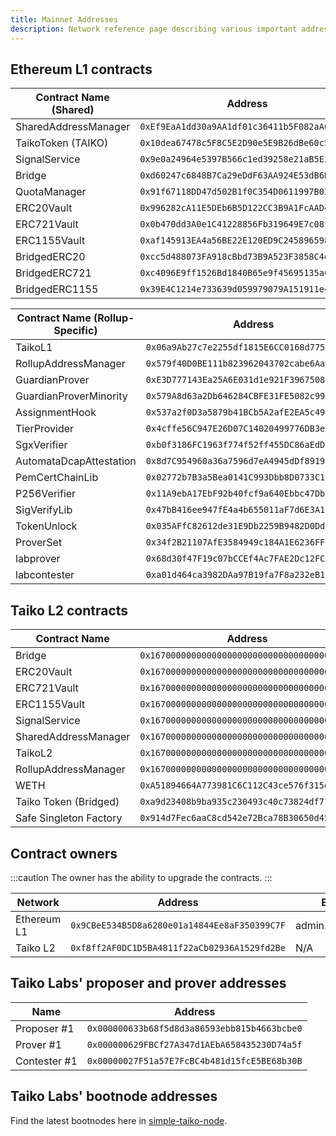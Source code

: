 ```yaml
---
title: Mainnet Addresses
description: Network reference page describing various important addresses on Taiko.
---
```


## Ethereum L1 contracts

| Contract Name (Shared) | Address                                      | ENS                     |
| ---------------------- | -------------------------------------------- | ----------------------- |
| SharedAddressManager   | `0xEf9EaA1dd30a9AA1df01c36411b5F082aA65fBaa` | sam.based.taiko.eth     |
| TaikoToken (TAIKO)     | `0x10dea67478c5F8C5E2D90e5E9B26dBe60c54d800` | token.taiko.eth         |
| SignalService          | `0x9e0a24964e5397B566c1ed39258e21aB5E35C77C` | signals.based.taiko.eth |
| Bridge                 | `0xd60247c6848B7Ca29eDdF63AA924E53dB6Ddd8EC` | bridge.based.taiko.eth  |
| QuotaManager           | `0x91f67118DD47d502B1f0C354D0611997B022f29E` | N/A                     |
| ERC20Vault             | `0x996282cA11E5DEb6B5D122CC3B9A1FcAAD4415Ab` | v20.based.taiko.eth     |
| ERC721Vault            | `0x0b470dd3A0e1C41228856Fb319649E7c08f419Aa` | v721.based.taiko.eth    |
| ERC1155Vault           | `0xaf145913EA4a56BE22E120ED9C24589659881702` | v1155.based.taiko.eth   |
| BridgedERC20           | `0xcc5d488073FA918cBbd73B9A523F3858C4de7372` | N/A                     |
| BridgedERC721          | `0xc4096E9ff1526Bd1840B65e9f45695135aC12De7` | N/A                     |
| BridgedERC1155         | `0x39E4C1214e733639d059979079A151911e42791d` | N/A                     |

| Contract Name (Rollup-Specific) | Address                                      | ENS                        |
| ------------------------------- | -------------------------------------------- | -------------------------- |
| TaikoL1                         | `0x06a9Ab27c7e2255df1815E6CC0168d7755Feb19a` | based.taiko.eth            |
| RollupAddressManager            | `0x579f40D0BE111b823962043702cabe6Aaa290780` | ram.based.taiko.eth        |
| GuardianProver                  | `0xE3D777143Ea25A6E031d1e921F396750885f43aC` | guardians.based.taiko.eth  |
| GuardianProverMinority          | `0x579A8d63a2Db646284CBFE31FE5082c9989E985c` | guardians1.based.taiko.eth |
| AssignmentHook                  | `0x537a2f0D3a5879b41BCb5A2afE2EA5c4961796F6` | N/A                        |
| TierProvider                    | `0x4cffe56C947E26D07C14020499776DB3e9AE3a23` | N/A                        |
| SgxVerifier                     | `0xb0f3186FC1963f774f52ff455DC86aEdD0b31F81` | N/A                        |
| AutomataDcapAttestation         | `0x8d7C954960a36a7596d7eA4945dDf891967ca8A3` | N/A                        |
| PemCertChainLib                 | `0x02772b7B3a5Bea0141C993Dbb8D0733C19F46169` | N/A                        |
| P256Verifier                    | `0x11A9ebA17EbF92b40fcf9a640Ebbc47Db6fBeab0` | N/A                        |
| SigVerifyLib                    | `0x47bB416ee947fE4a4b655011aF7d6E3A1B80E6e9` | N/A                        |
| TokenUnlock                     | `0x035AFfC82612de31E9Db2259B9482D0Dd53B7819` | N/A                        |
| ProverSet                       | `0x34f2B21107AfE3584949c184A1E6236FFDAC4f6F` | N/A                        |
| labprover                       | `0x68d30f47F19c07bCCEf4Ac7FAE2Dc12FCa3e0dC9` | labprover.taiko.eth        |
| labcontester                    | `0xa01d464ca3982DAa97B19fa7F8a232eB11A9DDb3` | labcontester.taiko.eth     |

## Taiko L2 contracts

| Contract Name          | Address                                      |
| ---------------------- | -------------------------------------------- |
| Bridge                 | `0x1670000000000000000000000000000000000001` |
| ERC20Vault             | `0x1670000000000000000000000000000000000002` |
| ERC721Vault            | `0x1670000000000000000000000000000000000003` |
| ERC1155Vault           | `0x1670000000000000000000000000000000000004` |
| SignalService          | `0x1670000000000000000000000000000000000005` |
| SharedAddressManager   | `0x1670000000000000000000000000000000000006` |
| TaikoL2                | `0x1670000000000000000000000000000000010001` |
| RollupAddressManager   | `0x1670000000000000000000000000000000010002` |
| WETH                   | `0xA51894664A773981C6C112C43ce576f315d5b1B6` |
| Taiko Token (Bridged)  | `0xa9d23408b9ba935c230493c40c73824df71a0975` |
| Safe Singleton Factory | `0x914d7Fec6aaC8cd542e72Bca78B30650d45643d7` |

## Contract owners

:::caution
The owner has the ability to upgrade the contracts.
:::

| Network     | Address                                      | ENS             |
| ----------- | -------------------------------------------- | --------------- |
| Ethereum L1 | `0x9CBeE534B5D8a6280e01a14844Ee8aF350399C7F` | admin.taiko.eth |
| Taiko L2    | `0xf8ff2AF0DC1D5BA4811f22aCb02936A1529fd2Be` | N/A             |

## Taiko Labs' proposer and prover addresses

| Name         | Address                                      |
| ------------ | -------------------------------------------- |
| Proposer #1  | `0x000000633b68f5d8d3a86593ebb815b4663bcbe0` |
| Prover #1    | `0x000000629FBCf27A347d1AEbA658435230D74a5f` |
| Contester #1 | `0x00000027F51a57E7FcBC4b481d15fcE5BE68b30B` |

## Taiko Labs' bootnode addresses

Find the latest bootnodes here in [simple-taiko-node](https://github.com/taikoxyz/simple-taiko-node/blob/mainnet/.env.sample).
